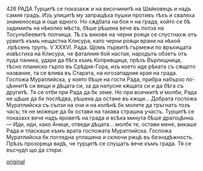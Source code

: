 ﻿426
РАДА
Турцитѣ се показахж и на височинитѣ на Шайковецъ и надъ самия градъ. Изъ улицитѣ му запращѣха пушки противъ тѣхъ и сваляха знаменосеца и още едного. Но сѫдбата на боя н на града, който се бѣ задимилъ на нѣколко мѣста, бѣше рѣшена вече въ полза на Тосунъбеевитѣ полчища. Тѣ съ викове на черни рояци се спустнахж отъ урвитѣ къмъ нещастна Клисура, като черни рояци врани на нѣкой .прѣсенъ трупъ.
V
XXXVI.
Рада.
Щомъ първитѣ гърмежи по връхищата извѣстиха на Клисура, че фаталния бой настая, народътъ обзетъ отъ луда паника, удари да бѣга къмъ Копривщица, прѣзъ Върлищница, тѣсно планиско гърло въ Срѣдня-Гора, изъ което иде рѣката съ сѫщото название, та се влива въ Старата, на югозападния края на града.
Госпожа Муратлийска, у която бѣше на гости Рада, прибра набързо по́-цѣннитѣ си вещи и дѣцата си, за да напусне кѫщата си и да бѣга съ другитѣ. Тя се отби при Рада да бк земе. Но при всичкитѣ и́ молби, Рада не щѣше да бк послѣдва, рѣшена да остане въ кжщи... Добрата госпожа Муратлийска съ сълзи на очи и на колѣнѣ бк молете да тръгнатъ тозъ часъ; тя не можеше да бк остави на такава страшна участь. Турцитѣ се показахх вече надъ яроветѣ на града и всѣка минута бѣше драгоцѣнна.
— Иди, иди, како Анице, отведи дѣцата... молбк те, остави мене, викаше Рада и тласкаше къмъ врата госпожата Муратлийска.
Госпожа Муратлийска бк погледна уплашена и сключи ржцѣ въ безнадѣжность. Прѣзъ прозореца видѣ, че турцитѣ се спущатъ вече къмъ града. Тя се въсчудп що да стори.

[original](images/475.jpg)